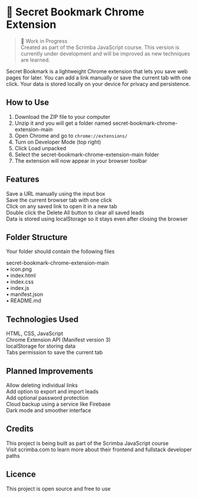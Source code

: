 # 🔐 Secret Bookmark Chrome Extension

> 🚧 Work in Progress  
> Created as part of the Scrimba JavaScript course. This version is currently under development and will be improved as new techniques are learned.

Secret Bookmark is a lightweight Chrome extension that lets you save web pages for later. You can add a link manually or save the current tab with one click. Your data is stored locally on your device for privacy and persistence.

## How to Use

1. Download the ZIP file to your computer  
2. Unzip it and you will get a folder named secret-bookmark-chrome-extension-main  
3. Open Chrome and go to `chrome://extensions/`  
4. Turn on Developer Mode (top right)  
5. Click Load unpacked  
6. Select the secret-bookmark-chrome-extension-main folder  
7. The extension will now appear in your browser toolbar

## Features

Save a URL manually using the input box  
Save the current browser tab with one click  
Click on any saved link to open it in a new tab  
Double click the Delete All button to clear all saved leads  
Data is stored using localStorage so it stays even after closing the browser

## Folder Structure

Your folder should contain the following files

secret-bookmark-chrome-extension-main  
• icon.png  
• index.html  
• index.css  
• index.js  
• manifest.json  
• README.md  

## Technologies Used

HTML, CSS, JavaScript  
Chrome Extension API (Manifest version 3)  
localStorage for storing data  
Tabs permission to save the current tab

## Planned Improvements

Allow deleting individual links  
Add option to export and import leads  
Add optional password protection  
Cloud backup using a service like Firebase  
Dark mode and smoother interface

## Credits

This project is being built as part of the Scrimba JavaScript course  
Visit scrimba.com to learn more about their frontend and fullstack developer paths

## Licence

This project is open source and free to use
